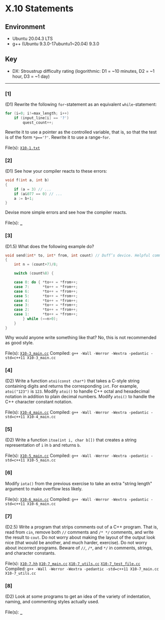 # X.10 Statements

## Environment
- Ubuntu 20.04.3 LTS
- g++ (Ubuntu 9.3.0-17ubuntu1~20.04) 9.3.0

## Key
- DX: Stroustrup difficulty rating (logorithmic: D1 = ~10 minutes, D2 = ~1 hour, D3 = ~1 day)

---

### \[1\]
(D1) Rewrite the following `for`-statement as an equivalent `while`-statement:
```C++
for (i=0; i!=max_length; i++)
    if (input_line[i] == '?')
        quest_count++;
```
Rewrite it to use a pointer as the controlled variable, that is, so that the test is of the form `*p=='?'`. Rewrite it to use a range-`for`.\
\
File(s): [`X10-1.txt`](./X10-1.txt)

### \[2\]
(D1) See how your compiler reacts to these errors:
```C++
void f(int a, int b)
{
    if (a = 3) // ...
    if (a&077 == 0) // ...
    a := b+1;
}
```
Devise more simple errors and see how the compiler reacts.\
\
File(s): [`_`](./)

### \[3\]
(D1.5) What does the following example do?
```C++
void send(int* to, int* from, int count) // Duff’s device. Helpful comment deliberately deleted.
{
    int n = (count+7)/8;

    switch (count%8) {

    case 0: do { *to++ = *from++;
    case 7:      *to++ = *from++;
    case 6:      *to++ = *from++;
    case 5:      *to++ = *from++;
    case 4:      *to++ = *from++;
    case 3:      *to++ = *from++;
    case 2:      *to++ = *from++;
    case 1:      *to++ = *from++;
        } while (−−n>0);
    }
}
```
Why would anyone write something like that? No, this is not recommended as good style.\
\
File(s): [`X10-3_main.cc`](./X10-3_main.cc)
Compiled: `g++ -Wall -Werror -Wextra -pedantic -std=c++11 X10-3_main.cc`

### \[4\]
(D2) Write a function `atoi(const char*)` that takes a C-style string containing digits and returns
the corresponding `int`. For example, `atoi("123")` is `123`. Modify `atoi()` to handle C++ octal and
hexadecimal notation in addition to plain decimal numbers. Modify `atoi()` to handle the C++
character constant notation.\
\
File(s): [`X10-4_main.cc`](./X10-4_main.cc)
Compiled: `g++ -Wall -Werror -Wextra -pedantic -std=c++11 X10-4_main.cc`

### \[5\]
(D2) Write a function `itoa(int i, char b[])` that creates a string representation of `i` in `b` and returns `b`.\
\
File(s): [`X10-5_main.cc`](./X10-5_main.cc)
Compiled: `g++ -Wall -Werror -Wextra -pedantic -std=c++11 X10-5_main.cc`

### \[6\]
Modify `iota()` from the previous exercise to take an extra "string length" argument to make overflow less likely.\
\
File(s): [`X10-6_main.cc`](./X10-6_main.cc)
Compiled: `g++ -Wall -Werror -Wextra -pedantic -std=c++11 X10-6_main.cc`

### \[7\]
(D2.5) Write a program that strips comments out of a C++ program. That is, read from `cin`, remove both `//` comments and `/* */` comments, and write the result to `cout`. Do not worry about making the layout of the output look nice (that would be another, and much harder, exercise). Do not worry about incorrect programs. Beware of `//`, `/*`, and `*/` in comments, strings, and character constants.\
\
File(s): [`X10-7.hh`](./X10-7.hh) [`X10-7_main.cc`](./X10-7_main.cc) [`X10-7_utils.cc`](./X10-7_utils.cc) [`X10-7_test_file.cc`](./X10-7_test_file.cc)
Compiled: `g++ -Wall -Werror -Wextra -pedantic -std=c++11 X10-7_main.cc X10-7_utils.cc`

### \[8\]
(D2) Look at some programs to get an idea of the variety of indentation, naming, and commenting styles actually used.\
\
File(s): [`_`](./)
